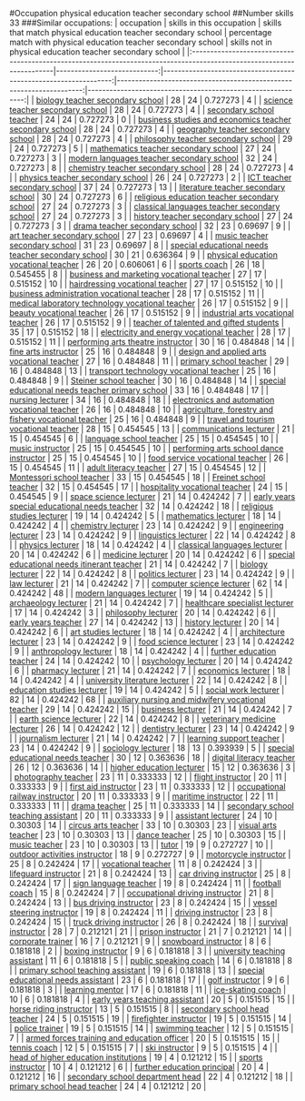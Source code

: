 #Occupation physical education teacher secondary school
##Number skills 33
###Similar occupations:
| occupation                                                                                                            |   skills in this occupation |   skills that match physical education teacher secondary school |   percentage match with physical education teacher secondary school |   skills not in physical education teacher secondary school |
|:----------------------------------------------------------------------------------------------------------------------|----------------------------:|----------------------------------------------------------------:|--------------------------------------------------------------------:|------------------------------------------------------------:|
| [biology teacher secondary school](biology_teacher_secondary_school.md)                                               |                          28 |                                                              24 |                                                            0.727273 |                                                           4 |
| [science teacher secondary school](science_teacher_secondary_school.md)                                               |                          28 |                                                              24 |                                                            0.727273 |                                                           4 |
| [secondary school teacher](secondary_school_teacher.md)                                                               |                          24 |                                                              24 |                                                            0.727273 |                                                           0 |
| [business studies and economics teacher secondary school](business_studies_and_economics_teacher_secondary_school.md) |                          28 |                                                              24 |                                                            0.727273 |                                                           4 |
| [geography teacher secondary school](geography_teacher_secondary_school.md)                                           |                          28 |                                                              24 |                                                            0.727273 |                                                           4 |
| [philosophy teacher secondary school](philosophy_teacher_secondary_school.md)                                         |                          29 |                                                              24 |                                                            0.727273 |                                                           5 |
| [mathematics teacher secondary school](mathematics_teacher_secondary_school.md)                                       |                          27 |                                                              24 |                                                            0.727273 |                                                           3 |
| [modern languages teacher secondary school](modern_languages_teacher_secondary_school.md)                             |                          32 |                                                              24 |                                                            0.727273 |                                                           8 |
| [chemistry teacher secondary school](chemistry_teacher_secondary_school.md)                                           |                          28 |                                                              24 |                                                            0.727273 |                                                           4 |
| [physics teacher secondary school](physics_teacher_secondary_school.md)                                               |                          26 |                                                              24 |                                                            0.727273 |                                                           2 |
| [ICT teacher secondary school](ICT_teacher_secondary_school.md)                                                       |                          37 |                                                              24 |                                                            0.727273 |                                                          13 |
| [literature teacher secondary school](literature_teacher_secondary_school.md)                                         |                          30 |                                                              24 |                                                            0.727273 |                                                           6 |
| [religious education teacher secondary school](religious_education_teacher_secondary_school.md)                       |                          27 |                                                              24 |                                                            0.727273 |                                                           3 |
| [classical languages teacher secondary school](classical_languages_teacher_secondary_school.md)                       |                          27 |                                                              24 |                                                            0.727273 |                                                           3 |
| [history teacher secondary school](history_teacher_secondary_school.md)                                               |                          27 |                                                              24 |                                                            0.727273 |                                                           3 |
| [drama teacher secondary school](drama_teacher_secondary_school.md)                                                   |                          32 |                                                              23 |                                                            0.69697  |                                                           9 |
| [art teacher secondary school](art_teacher_secondary_school.md)                                                       |                          27 |                                                              23 |                                                            0.69697  |                                                           4 |
| [music teacher secondary school](music_teacher_secondary_school.md)                                                   |                          31 |                                                              23 |                                                            0.69697  |                                                           8 |
| [special educational needs teacher secondary school](special_educational_needs_teacher_secondary_school.md)           |                          30 |                                                              21 |                                                            0.636364 |                                                           9 |
| [physical education vocational teacher](physical_education_vocational_teacher.md)                                     |                          26 |                                                              20 |                                                            0.606061 |                                                           6 |
| [sports coach](sports_coach.md)                                                                                       |                          26 |                                                              18 |                                                            0.545455 |                                                           8 |
| [business and marketing vocational teacher](business_and_marketing_vocational_teacher.md)                             |                          27 |                                                              17 |                                                            0.515152 |                                                          10 |
| [hairdressing vocational teacher](hairdressing_vocational_teacher.md)                                                 |                          27 |                                                              17 |                                                            0.515152 |                                                          10 |
| [business administration vocational teacher](business_administration_vocational_teacher.md)                           |                          28 |                                                              17 |                                                            0.515152 |                                                          11 |
| [medical laboratory technology vocational teacher](medical_laboratory_technology_vocational_teacher.md)               |                          26 |                                                              17 |                                                            0.515152 |                                                           9 |
| [beauty vocational teacher](beauty_vocational_teacher.md)                                                             |                          26 |                                                              17 |                                                            0.515152 |                                                           9 |
| [industrial arts vocational teacher](industrial_arts_vocational_teacher.md)                                           |                          26 |                                                              17 |                                                            0.515152 |                                                           9 |
| [teacher of talented and gifted students](teacher_of_talented_and_gifted_students.md)                                 |                          35 |                                                              17 |                                                            0.515152 |                                                          18 |
| [electricity and energy vocational teacher](electricity_and_energy_vocational_teacher.md)                             |                          28 |                                                              17 |                                                            0.515152 |                                                          11 |
| [performing arts theatre instructor](performing_arts_theatre_instructor.md)                                           |                          30 |                                                              16 |                                                            0.484848 |                                                          14 |
| [fine arts instructor](fine_arts_instructor.md)                                                                       |                          25 |                                                              16 |                                                            0.484848 |                                                           9 |
| [design and applied arts vocational teacher](design_and_applied_arts_vocational_teacher.md)                           |                          27 |                                                              16 |                                                            0.484848 |                                                          11 |
| [primary school teacher](primary_school_teacher.md)                                                                   |                          29 |                                                              16 |                                                            0.484848 |                                                          13 |
| [transport technology vocational teacher](transport_technology_vocational_teacher.md)                                 |                          25 |                                                              16 |                                                            0.484848 |                                                           9 |
| [Steiner school teacher](Steiner_school_teacher.md)                                                                   |                          30 |                                                              16 |                                                            0.484848 |                                                          14 |
| [special educational needs teacher primary school](special_educational_needs_teacher_primary_school.md)               |                          33 |                                                              16 |                                                            0.484848 |                                                          17 |
| [nursing lecturer](nursing_lecturer.md)                                                                               |                          34 |                                                              16 |                                                            0.484848 |                                                          18 |
| [electronics and automation vocational teacher](electronics_and_automation_vocational_teacher.md)                     |                          26 |                                                              16 |                                                            0.484848 |                                                          10 |
| [agriculture, forestry and fishery vocational teacher](agriculture,_forestry_and_fishery_vocational_teacher.md)       |                          25 |                                                              16 |                                                            0.484848 |                                                           9 |
| [travel and tourism vocational teacher](travel_and_tourism_vocational_teacher.md)                                     |                          28 |                                                              15 |                                                            0.454545 |                                                          13 |
| [communications lecturer](communications_lecturer.md)                                                                 |                          21 |                                                              15 |                                                            0.454545 |                                                           6 |
| [language school teacher](language_school_teacher.md)                                                                 |                          25 |                                                              15 |                                                            0.454545 |                                                          10 |
| [music instructor](music_instructor.md)                                                                               |                          25 |                                                              15 |                                                            0.454545 |                                                          10 |
| [performing arts school dance instructor](performing_arts_school_dance_instructor.md)                                 |                          25 |                                                              15 |                                                            0.454545 |                                                          10 |
| [food service vocational teacher](food_service_vocational_teacher.md)                                                 |                          26 |                                                              15 |                                                            0.454545 |                                                          11 |
| [adult literacy teacher](adult_literacy_teacher.md)                                                                   |                          27 |                                                              15 |                                                            0.454545 |                                                          12 |
| [Montessori school teacher](Montessori_school_teacher.md)                                                             |                          33 |                                                              15 |                                                            0.454545 |                                                          18 |
| [Freinet school teacher](Freinet_school_teacher.md)                                                                   |                          32 |                                                              15 |                                                            0.454545 |                                                          17 |
| [hospitality vocational teacher](hospitality_vocational_teacher.md)                                                   |                          24 |                                                              15 |                                                            0.454545 |                                                           9 |
| [space science lecturer](space_science_lecturer.md)                                                                   |                          21 |                                                              14 |                                                            0.424242 |                                                           7 |
| [early years special educational needs teacher](early_years_special_educational_needs_teacher.md)                     |                          32 |                                                              14 |                                                            0.424242 |                                                          18 |
| [religious studies lecturer](religious_studies_lecturer.md)                                                           |                          19 |                                                              14 |                                                            0.424242 |                                                           5 |
| [mathematics lecturer](mathematics_lecturer.md)                                                                       |                          18 |                                                              14 |                                                            0.424242 |                                                           4 |
| [chemistry lecturer](chemistry_lecturer.md)                                                                           |                          23 |                                                              14 |                                                            0.424242 |                                                           9 |
| [engineering lecturer](engineering_lecturer.md)                                                                       |                          23 |                                                              14 |                                                            0.424242 |                                                           9 |
| [linguistics lecturer](linguistics_lecturer.md)                                                                       |                          22 |                                                              14 |                                                            0.424242 |                                                           8 |
| [physics lecturer](physics_lecturer.md)                                                                               |                          18 |                                                              14 |                                                            0.424242 |                                                           4 |
| [classical languages lecturer](classical_languages_lecturer.md)                                                       |                          20 |                                                              14 |                                                            0.424242 |                                                           6 |
| [medicine lecturer](medicine_lecturer.md)                                                                             |                          20 |                                                              14 |                                                            0.424242 |                                                           6 |
| [special educational needs itinerant teacher](special_educational_needs_itinerant_teacher.md)                         |                          21 |                                                              14 |                                                            0.424242 |                                                           7 |
| [biology lecturer](biology_lecturer.md)                                                                               |                          22 |                                                              14 |                                                            0.424242 |                                                           8 |
| [politics lecturer](politics_lecturer.md)                                                                             |                          23 |                                                              14 |                                                            0.424242 |                                                           9 |
| [law lecturer](law_lecturer.md)                                                                                       |                          21 |                                                              14 |                                                            0.424242 |                                                           7 |
| [computer science lecturer](computer_science_lecturer.md)                                                             |                          62 |                                                              14 |                                                            0.424242 |                                                          48 |
| [modern languages lecturer](modern_languages_lecturer.md)                                                             |                          19 |                                                              14 |                                                            0.424242 |                                                           5 |
| [archaeology lecturer](archaeology_lecturer.md)                                                                       |                          21 |                                                              14 |                                                            0.424242 |                                                           7 |
| [healthcare specialist lecturer](healthcare_specialist_lecturer.md)                                                   |                          17 |                                                              14 |                                                            0.424242 |                                                           3 |
| [philosophy lecturer](philosophy_lecturer.md)                                                                         |                          20 |                                                              14 |                                                            0.424242 |                                                           6 |
| [early years teacher](early_years_teacher.md)                                                                         |                          27 |                                                              14 |                                                            0.424242 |                                                          13 |
| [history lecturer](history_lecturer.md)                                                                               |                          20 |                                                              14 |                                                            0.424242 |                                                           6 |
| [art studies lecturer](art_studies_lecturer.md)                                                                       |                          18 |                                                              14 |                                                            0.424242 |                                                           4 |
| [architecture lecturer](architecture_lecturer.md)                                                                     |                          23 |                                                              14 |                                                            0.424242 |                                                           9 |
| [food science lecturer](food_science_lecturer.md)                                                                     |                          23 |                                                              14 |                                                            0.424242 |                                                           9 |
| [anthropology lecturer](anthropology_lecturer.md)                                                                     |                          18 |                                                              14 |                                                            0.424242 |                                                           4 |
| [further education teacher](further_education_teacher.md)                                                             |                          24 |                                                              14 |                                                            0.424242 |                                                          10 |
| [psychology lecturer](psychology_lecturer.md)                                                                         |                          20 |                                                              14 |                                                            0.424242 |                                                           6 |
| [pharmacy lecturer](pharmacy_lecturer.md)                                                                             |                          21 |                                                              14 |                                                            0.424242 |                                                           7 |
| [economics lecturer](economics_lecturer.md)                                                                           |                          18 |                                                              14 |                                                            0.424242 |                                                           4 |
| [university literature lecturer](university_literature_lecturer.md)                                                   |                          22 |                                                              14 |                                                            0.424242 |                                                           8 |
| [education studies lecturer](education_studies_lecturer.md)                                                           |                          19 |                                                              14 |                                                            0.424242 |                                                           5 |
| [social work lecturer](social_work_lecturer.md)                                                                       |                          82 |                                                              14 |                                                            0.424242 |                                                          68 |
| [auxiliary nursing and midwifery vocational teacher](auxiliary_nursing_and_midwifery_vocational_teacher.md)           |                          29 |                                                              14 |                                                            0.424242 |                                                          15 |
| [business lecturer](business_lecturer.md)                                                                             |                          21 |                                                              14 |                                                            0.424242 |                                                           7 |
| [earth science lecturer](earth_science_lecturer.md)                                                                   |                          22 |                                                              14 |                                                            0.424242 |                                                           8 |
| [veterinary medicine lecturer](veterinary_medicine_lecturer.md)                                                       |                          26 |                                                              14 |                                                            0.424242 |                                                          12 |
| [dentistry lecturer](dentistry_lecturer.md)                                                                           |                          23 |                                                              14 |                                                            0.424242 |                                                           9 |
| [journalism lecturer](journalism_lecturer.md)                                                                         |                          21 |                                                              14 |                                                            0.424242 |                                                           7 |
| [learning support teacher](learning_support_teacher.md)                                                               |                          23 |                                                              14 |                                                            0.424242 |                                                           9 |
| [sociology lecturer](sociology_lecturer.md)                                                                           |                          18 |                                                              13 |                                                            0.393939 |                                                           5 |
| [special educational needs teacher](special_educational_needs_teacher.md)                                             |                          30 |                                                              12 |                                                            0.363636 |                                                          18 |
| [digital literacy teacher](digital_literacy_teacher.md)                                                               |                          26 |                                                              12 |                                                            0.363636 |                                                          14 |
| [higher education lecturer](higher_education_lecturer.md)                                                             |                          15 |                                                              12 |                                                            0.363636 |                                                           3 |
| [photography teacher](photography_teacher.md)                                                                         |                          23 |                                                              11 |                                                            0.333333 |                                                          12 |
| [flight instructor](flight_instructor.md)                                                                             |                          20 |                                                              11 |                                                            0.333333 |                                                           9 |
| [first aid instructor](first_aid_instructor.md)                                                                       |                          23 |                                                              11 |                                                            0.333333 |                                                          12 |
| [occupational railway instructor](occupational_railway_instructor.md)                                                 |                          20 |                                                              11 |                                                            0.333333 |                                                           9 |
| [maritime instructor](maritime_instructor.md)                                                                         |                          22 |                                                              11 |                                                            0.333333 |                                                          11 |
| [drama teacher](drama_teacher.md)                                                                                     |                          25 |                                                              11 |                                                            0.333333 |                                                          14 |
| [secondary school teaching assistant](secondary_school_teaching_assistant.md)                                         |                          20 |                                                              11 |                                                            0.333333 |                                                           9 |
| [assistant lecturer](assistant_lecturer.md)                                                                           |                          24 |                                                              10 |                                                            0.30303  |                                                          14 |
| [circus arts teacher](circus_arts_teacher.md)                                                                         |                          33 |                                                              10 |                                                            0.30303  |                                                          23 |
| [visual arts teacher](visual_arts_teacher.md)                                                                         |                          23 |                                                              10 |                                                            0.30303  |                                                          13 |
| [dance teacher](dance_teacher.md)                                                                                     |                          25 |                                                              10 |                                                            0.30303  |                                                          15 |
| [music teacher](music_teacher.md)                                                                                     |                          23 |                                                              10 |                                                            0.30303  |                                                          13 |
| [tutor](tutor.md)                                                                                                     |                          19 |                                                               9 |                                                            0.272727 |                                                          10 |
| [outdoor activities instructor](outdoor_activities_instructor.md)                                                     |                          18 |                                                               9 |                                                            0.272727 |                                                           9 |
| [motorcycle instructor](motorcycle_instructor.md)                                                                     |                          25 |                                                               8 |                                                            0.242424 |                                                          17 |
| [vocational teacher](vocational_teacher.md)                                                                           |                          11 |                                                               8 |                                                            0.242424 |                                                           3 |
| [lifeguard instructor](lifeguard_instructor.md)                                                                       |                          21 |                                                               8 |                                                            0.242424 |                                                          13 |
| [car driving instructor](car_driving_instructor.md)                                                                   |                          25 |                                                               8 |                                                            0.242424 |                                                          17 |
| [sign language teacher](sign_language_teacher.md)                                                                     |                          19 |                                                               8 |                                                            0.242424 |                                                          11 |
| [football coach](football_coach.md)                                                                                   |                          15 |                                                               8 |                                                            0.242424 |                                                           7 |
| [occupational driving instructor](occupational_driving_instructor.md)                                                 |                          21 |                                                               8 |                                                            0.242424 |                                                          13 |
| [bus driving instructor](bus_driving_instructor.md)                                                                   |                          23 |                                                               8 |                                                            0.242424 |                                                          15 |
| [vessel steering instructor](vessel_steering_instructor.md)                                                           |                          19 |                                                               8 |                                                            0.242424 |                                                          11 |
| [driving instructor](driving_instructor.md)                                                                           |                          23 |                                                               8 |                                                            0.242424 |                                                          15 |
| [truck driving instructor](truck_driving_instructor.md)                                                               |                          26 |                                                               8 |                                                            0.242424 |                                                          18 |
| [survival instructor](survival_instructor.md)                                                                         |                          28 |                                                               7 |                                                            0.212121 |                                                          21 |
| [prison instructor](prison_instructor.md)                                                                             |                          21 |                                                               7 |                                                            0.212121 |                                                          14 |
| [corporate trainer](corporate_trainer.md)                                                                             |                          16 |                                                               7 |                                                            0.212121 |                                                           9 |
| [snowboard instructor](snowboard_instructor.md)                                                                       |                           8 |                                                               6 |                                                            0.181818 |                                                           2 |
| [boxing instructor](boxing_instructor.md)                                                                             |                           9 |                                                               6 |                                                            0.181818 |                                                           3 |
| [university teaching assistant](university_teaching_assistant.md)                                                     |                          11 |                                                               6 |                                                            0.181818 |                                                           5 |
| [public speaking coach](public_speaking_coach.md)                                                                     |                          14 |                                                               6 |                                                            0.181818 |                                                           8 |
| [primary school teaching assistant](primary_school_teaching_assistant.md)                                             |                          19 |                                                               6 |                                                            0.181818 |                                                          13 |
| [special educational needs assistant](special_educational_needs_assistant.md)                                         |                          23 |                                                               6 |                                                            0.181818 |                                                          17 |
| [golf instructor](golf_instructor.md)                                                                                 |                           9 |                                                               6 |                                                            0.181818 |                                                           3 |
| [learning mentor](learning_mentor.md)                                                                                 |                          17 |                                                               6 |                                                            0.181818 |                                                          11 |
| [ice-skating coach](ice-skating_coach.md)                                                                             |                          10 |                                                               6 |                                                            0.181818 |                                                           4 |
| [early years teaching assistant](early_years_teaching_assistant.md)                                                   |                          20 |                                                               5 |                                                            0.151515 |                                                          15 |
| [horse riding instructor](horse_riding_instructor.md)                                                                 |                          13 |                                                               5 |                                                            0.151515 |                                                           8 |
| [secondary school head teacher](secondary_school_head_teacher.md)                                                     |                          24 |                                                               5 |                                                            0.151515 |                                                          19 |
| [firefighter instructor](firefighter_instructor.md)                                                                   |                          19 |                                                               5 |                                                            0.151515 |                                                          14 |
| [police trainer](police_trainer.md)                                                                                   |                          19 |                                                               5 |                                                            0.151515 |                                                          14 |
| [swimming teacher](swimming_teacher.md)                                                                               |                          12 |                                                               5 |                                                            0.151515 |                                                           7 |
| [armed forces training and education officer](armed_forces_training_and_education_officer.md)                         |                          20 |                                                               5 |                                                            0.151515 |                                                          15 |
| [tennis coach](tennis_coach.md)                                                                                       |                          12 |                                                               5 |                                                            0.151515 |                                                           7 |
| [ski instructor](ski_instructor.md)                                                                                   |                           9 |                                                               5 |                                                            0.151515 |                                                           4 |
| [head of higher education institutions](head_of_higher_education_institutions.md)                                     |                          19 |                                                               4 |                                                            0.121212 |                                                          15 |
| [sports instructor](sports_instructor.md)                                                                             |                          10 |                                                               4 |                                                            0.121212 |                                                           6 |
| [further education principal](further_education_principal.md)                                                         |                          20 |                                                               4 |                                                            0.121212 |                                                          16 |
| [secondary school department head](secondary_school_department_head.md)                                               |                          22 |                                                               4 |                                                            0.121212 |                                                          18 |
| [primary school head teacher](primary_school_head_teacher.md)                                                         |                          24 |                                                               4 |                                                            0.121212 |                                                          20 |
